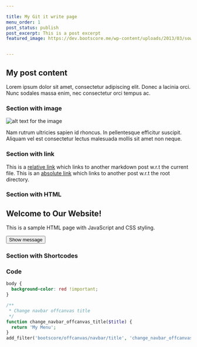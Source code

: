 ```yaml
---

title: My Git it write page
menu_order: 1
post_status: publish
post_excerpt: This is a post excerpt
featured_image: https://dev.bootscore.me/wp-content/uploads/2013/03/soworthloving-wallpaper-1536x960.jpg


---
```


## My post content

Lorem ipsum dolor sit amet, consectetur adipiscing elit. Donec a lacinia orci.
Nunc sodales massa enim, nec consectetur orci tempus ac.

### Section with image

![alt text for the image](/_images/pic4.jpg "Caption for the image")

Nam rutrum ultricies sapien id rhoncus. In pellentesque efficitur suscipit.
Aliquam vel est consectetur lectus malesuada mollis sit amet non neque. 

### Section with link

This is a [relative link](../sub-dir1/post3.md) which links to another markdown post w.r.t the current file.
This is an [absolute link](/folder1/sub-dir1/post3.md) which links to another post w.r.t the root directory.

### Section with HTML

<section id="home">
    <h2>Welcome to Our Website!</h2>
    <p>This is a sample HTML page with JavaScript and CSS styling.</p>
    <button type="button" onclick="showMessage()">Show message</button>
</section>

<script>
    function showMessage() {
        alert('Thank you for contacting us!');
    }
</script>

<!-- Sample CSS Style -->
<style>
    h1 {
        color: red;
    }
</style>

### Section with Shortcodes

### Code

```css
body {
  background-color: red !important;
}
```

```php
/**
 * Change navbar offcanvas title
 */
function change_navbar_offcanvas_title($title) {
  return 'My Menu';
}
add_filter('bootscore/offcanvas/navbar/title', 'change_navbar_offcanvas_title');
```

